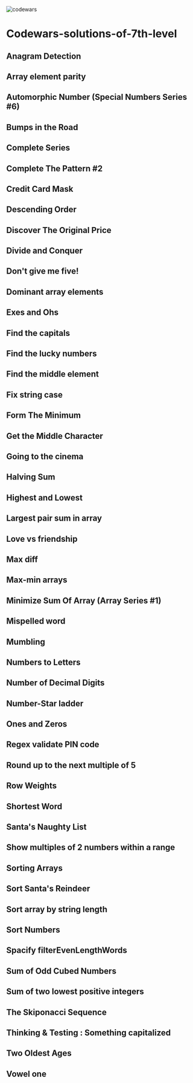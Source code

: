 ![codewars](https://user-images.githubusercontent.com/68942106/94330252-aacd6500-ff77-11ea-9185-c090b275b794.png)

# Codewars-solutions-of-7th-level

## Anagram Detection
## Array element parity
## Automorphic Number (Special Numbers Series #6)
## Bumps in the Road
## Complete Series
## Complete The Pattern #2
## Credit Card Mask
## Descending Order
## Discover The Original Price
## Divide and Conquer
## Don't give me five!
## Dominant array elements
## Exes and Ohs
## Find the capitals
## Find the lucky numbers
## Find the middle element
## Fix string case
## Form The Minimum
## Get the Middle Character
## Going to the cinema
## Halving Sum
## Highest and Lowest
## Largest pair sum in array 
## Love vs friendship
## Max diff
## Max-min arrays
## Minimize Sum Of Array (Array Series #1)
## Mispelled word
## Mumbling
## Numbers to Letters
## Number of Decimal Digits
## Number-Star ladder
## Ones and Zeros
## Regex validate PIN code
## Round up to the next multiple of 5
## Row Weights
## Shortest Word
## Santa's Naughty List
## Show multiples of 2 numbers within a range
## Sorting Arrays
## Sort Santa's Reindeer
## Sort array by string length
## Sort Numbers
## Spacify filterEvenLengthWords
## Sum of Odd Cubed Numbers
## Sum of two lowest positive integers
## The Skiponacci Sequence
## Thinking & Testing : Something capitalized
## Two Oldest Ages
## Vowel one
